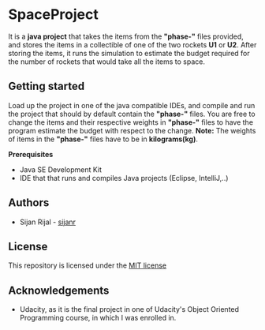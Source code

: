 # SpaceProject
It is a **java project** that takes the items from the **"phase-"** files provided, and stores the items in a collectible of one of the two rockets **U1** or **U2**. After storing the items, it runs the simulation to estimate the budget required for the number of rockets that would take all the items to space.

## Getting started
Load up the project in one of the java compatible IDEs, and compile and run the project that should by default contain the **"phase-"** files. You are free to change the items and their respective weights in **"phase-"** files to have the program estimate the budget with respect to the change.
**Note:** The weights of items in the **"phase-"** files have to be in **kilograms(kg)**.

**Prerequisites**
  - Java SE Development Kit
  - IDE that that runs and compiles Java projects (Eclipse, IntelliJ,..)
  
## Authors
  * Sijan Rijal - [sijanr](https://github.com/sijanr)
  
## License
This repository is licensed under the [MIT license](./LICENSE)

## Acknowledgements
  - Udacity, as it is the final project in one of Udacity's Object Oriented Programming course, in which I was enrolled in.
